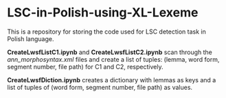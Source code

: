 # LSC-in-Polish-using-XL-Lexeme

This is a repository for storing the code used for LSC detection task in Polish language.

**CreateLwsfListC1.ipynb** and **CreateLwsfListC2.ipynb** scan through the *ann_morphosyntax.xml* files and create a list of tuples: (lemma, word form, segment number, file path) for C1 and C2, respectively.

**CreateLwsfDiction.ipynb** creates a dictionary with lemmas as keys and a list of tuples of (word form, segment number, file path) as values.

